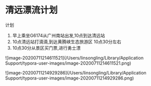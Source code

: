 # 清远漂流计划

计划

1. 早上乘坐G6174从广州南站出发,10点到达清远站
2. 10点清远站打滴滴,到达黄腾峡生态旅游区 10点30分左右
3. 10点30分从景区买门票,进行勇士漂

![image-20200711214611521](/Users/linsongling/Library/Application Support/typora-user-images/image-20200711214611521.png)

![image-20200711214929286](/Users/linsongling/Library/Application Support/typora-user-images/image-20200711214929286.png)